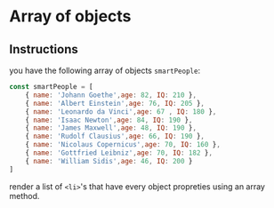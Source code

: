 # Array of objects

## Instructions
you have the following array of objects `smartPeople`:

```js
const smartPeople = [
    { name: 'Johann Goethe',age: 82, IQ: 210 },
    { name: 'Albert Einstein',age: 76, IQ: 205 },
    { name: 'Leonardo da Vinci',age: 67 , IQ: 180 },
    { name: 'Isaac Newton',age: 84, IQ: 190 },
    { name: 'James Maxwell',age: 48, IQ: 190 },
    { name: 'Rudolf Clausius',age: 66, IQ: 190 },
    { name: 'Nicolaus Copernicus',age: 70, IQ: 160 },
    { name: 'Gottfried Leibniz',age: 70, IQ: 182 },
    { name: 'William Sidis',age: 46, IQ: 200 }
]
```

render a list of `<li>`'s that have every object propreties using an array method.